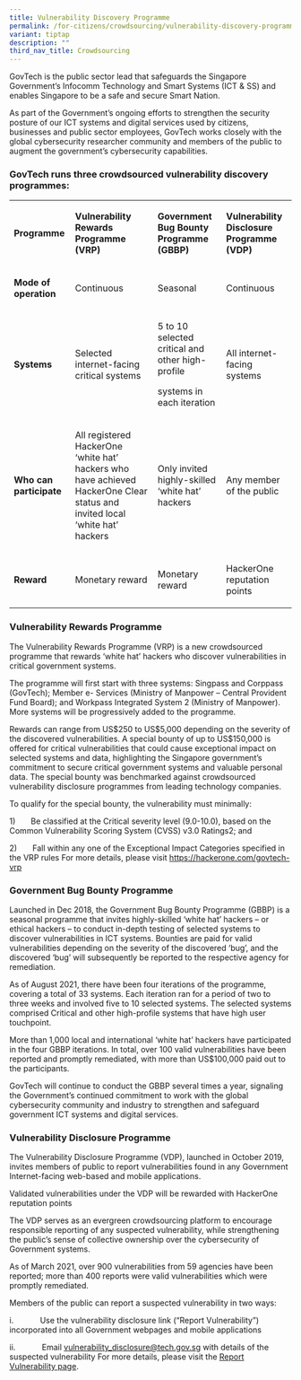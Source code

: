 ```yaml
---
title: Vulnerability Discovery Programme
permalink: /for-citizens/crowdsourcing/vulnerability-discovery-programme/
variant: tiptap
description: ""
third_nav_title: Crowdsourcing
---
```

<p>GovTech is the public sector lead that safeguards the Singapore Government’s
Infocomm Technology and Smart Systems (ICT &amp; SS) and enables Singapore
to be a safe and secure Smart Nation.</p>
<p>As part of the Government’s ongoing efforts to strengthen the security
posture of our ICT systems and digital services used by citizens, businesses
and public sector employees, GovTech works closely with the global cybersecurity
researcher community and members of the public to augment the government’s
cybersecurity capabilities.</p>
<h3>GovTech runs three crowdsourced vulnerability discovery programmes:</h3>
<p></p>
<table>
<tbody>
<tr>
<td rowspan="1" colspan="1">
<p><strong>Programme</strong>
</p>
</td>
<td rowspan="1" colspan="1">
<p><strong>Vulnerability Rewards Programme (VRP)</strong>
</p>
</td>
<td rowspan="1" colspan="1">
<p><strong>Government Bug Bounty Programme (GBBP)</strong>
</p>
</td>
<td rowspan="1" colspan="1">
<p><strong>Vulnerability Disclosure Programme (VDP)</strong>
</p>
</td>
</tr>
<tr>
<td rowspan="1" colspan="1">
<p><strong>Mode of operation</strong>
</p>
</td>
<td rowspan="1" colspan="1">
<p>Continuous</p>
</td>
<td rowspan="1" colspan="1">
<p>Seasonal</p>
</td>
<td rowspan="1" colspan="1">
<p>Continuous</p>
</td>
</tr>
<tr>
<td rowspan="1" colspan="1">
<p><strong>Systems</strong>
</p>
</td>
<td rowspan="1" colspan="1">
<p>Selected internet-facing critical systems</p>
</td>
<td rowspan="1" colspan="1">
<p>5 to 10 selected critical and other high-profile</p>
<p>systems in each iteration</p>
</td>
<td rowspan="1" colspan="1">
<p>All internet-facing systems</p>
</td>
</tr>
<tr>
<td rowspan="1" colspan="1">
<p><strong>Who can participate</strong>
</p>
</td>
<td rowspan="1" colspan="1">
<p>All registered HackerOne ‘white hat’ hackers who have achieved HackerOne
Clear status and invited local ‘white hat’ hackers</p>
</td>
<td rowspan="1" colspan="1">
<p>Only invited highly-skilled ‘white hat’ hackers</p>
</td>
<td rowspan="1" colspan="1">
<p>Any member of the public</p>
</td>
</tr>
<tr>
<td rowspan="1" colspan="1">
<p><strong>Reward</strong>
</p>
</td>
<td rowspan="1" colspan="1">
<p>Monetary reward</p>
</td>
<td rowspan="1" colspan="1">
<p>Monetary reward</p>
</td>
<td rowspan="1" colspan="1">
<p>HackerOne reputation points</p>
</td>
</tr>
</tbody>
</table>
<h3>Vulnerability Rewards Programme</h3>
<p>The Vulnerability Rewards Programme (VRP) is a new crowdsourced programme
that rewards ‘white hat’ hackers who discover vulnerabilities in critical
government systems.</p>
<p>The programme will first start with three systems: Singpass and Corppass
(GovTech); Member e- Services (Ministry of Manpower – Central Provident
Fund Board); and Workpass Integrated System 2 (Ministry of Manpower). More
systems will be progressively added to the programme.</p>
<p>Rewards can range from US$250 to US$5,000 depending on the severity of
the discovered vulnerabilities. A special bounty of up to US$150,000 is
offered for critical vulnerabilities that could cause exceptional impact
on selected systems and data, highlighting the Singapore government’s commitment
to secure critical government systems and valuable personal data. The special
bounty was benchmarked against crowdsourced vulnerability disclosure programmes
from leading technology companies.</p>
<p></p>
<p>To qualify for the special bounty, the vulnerability must minimally:</p>
<p>1)&nbsp;&nbsp;&nbsp;&nbsp;&nbsp;&nbsp; Be classified at the Critical severity
level (9.0-10.0), based on the Common Vulnerability Scoring System (CVSS)
v3.0 Ratings2; and</p>
<p>2)&nbsp;&nbsp;&nbsp;&nbsp;&nbsp;&nbsp; Fall within any one of the Exceptional
Impact Categories specified in the VRP rules For more details, please visit
<a href="https://hackerone.com/govtech-vrp" rel="noopener noreferrer nofollow" target="_blank">https://hackerone.com/govtech-vrp</a>
</p>
<p></p>
<h3>Government Bug Bounty Programme</h3>
<p>Launched in Dec 2018, the Government Bug Bounty Programme (GBBP) is a
seasonal programme that invites highly-skilled ‘white hat’ hackers – or
ethical hackers – to conduct in-depth testing of selected systems to discover
vulnerabilities in ICT systems. Bounties are paid for valid vulnerabilities
depending on the severity of the discovered ‘bug’, and the discovered ‘bug’
will subsequently be reported to the respective agency for remediation.</p>
<p>As of August 2021, there have been four iterations of the programme, covering
a total of 33 systems. Each iteration ran for a period of two to three
weeks and involved five to 10 selected systems. The selected systems comprised
Critical and other high-profile systems that have high user touchpoint.</p>
<p>More than 1,000 local and international ‘white hat’ hackers have participated
in the four GBBP iterations. In total, over 100 valid vulnerabilities have
been reported and promptly remediated, with more than US$100,000 paid out
to the participants.</p>
<p>GovTech will continue to conduct the GBBP several times a year, signaling
the Government’s continued commitment to work with the global cybersecurity
community and industry to strengthen and safeguard government ICT systems
and digital services.</p>
<h3>Vulnerability Disclosure Programme</h3>
<p>The Vulnerability Disclosure Programme (VDP), launched in October 2019,
invites members of public to report vulnerabilities found in any Government
Internet-facing web-based and mobile applications.</p>
<p>Validated vulnerabilities under the VDP will be rewarded with HackerOne
reputation points</p>
<p>The VDP serves as an evergreen crowdsourcing platform to encourage responsible
reporting of any suspected vulnerability, while strengthening the public’s
sense of collective ownership over the cybersecurity of Government systems.</p>
<p>As of March 2021, over 900 vulnerabilities from 59 agencies have been
reported; more than 400 reports were valid vulnerabilities which were promptly
remediated.</p>
<p>Members of the public can report a suspected vulnerability in two ways:</p>
<p>i.&nbsp;&nbsp;&nbsp;&nbsp;&nbsp;&nbsp;&nbsp;&nbsp;&nbsp;&nbsp;&nbsp; Use
the vulnerability disclosure link (“Report Vulnerability”) incorporated
into all Government webpages and mobile applications</p>
<p>ii.&nbsp;&nbsp;&nbsp;&nbsp;&nbsp;&nbsp;&nbsp;&nbsp;&nbsp;&nbsp;&nbsp;
Email <a href="mailto:vulnerability_disclosure@tech.gov.sg" rel="noopener noreferrer nofollow" target="_blank">vulnerability_disclosure@tech.gov.sg</a> with
details of the suspected vulnerability For more details, please visit the
<a href="/report-vulnerability/" rel="noopener noreferrer nofollow" target="_blank">Report Vulnerability page</a>.</p>
<p></p>
